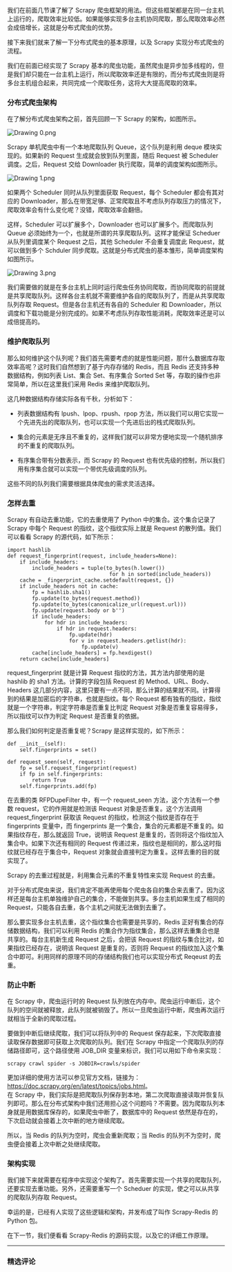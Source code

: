 <p data-nodeid="77766">我们在前面几节课了解了 Scrapy 爬虫框架的用法。但这些框架都是在同一台主机上运行的，爬取效率比较低。如果能够实现多台主机协同爬取，那么爬取效率必然会成倍增长，这就是分布式爬虫的优势。</p>



<p data-nodeid="77424">接下来我们就来了解一下分布式爬虫的基本原理，以及 Scrapy 实现分布式爬虫的流程。</p>
<p data-nodeid="77425">我们在前面已经实现了 Scrapy 基本的爬虫功能，虽然爬虫是异步加多线程的，但是我们却只能在一台主机上运行，所以爬取效率还是有限的，而分布式爬虫则是将多台主机组合起来，共同完成一个爬取任务，这将大大提高爬取的效率。</p>
<h3 data-nodeid="77426">分布式爬虫架构</h3>
<p data-nodeid="78204">在了解分布式爬虫架构之前，首先回顾一下 Scrapy 的架构，如图所示。</p>
<p data-nodeid="78205" class=""><img src="https://s0.lgstatic.com/i/image/M00/36/9E/CgqCHl8X3v-ALLasAAJygBiwVD4562.png" alt="Drawing 0.png" data-nodeid="78209"></p>


<p data-nodeid="78634">Scrapy 单机爬虫中有一个本地爬取队列 Queue，这个队列是利用 deque 模块实现的。如果新的 Request 生成就会放到队列里面，随后 Request 被 Scheduler 调度。之后，Request 交给 Downloader 执行爬取，简单的调度架构如图所示。</p>
<p data-nodeid="78635" class=""><img src="https://s0.lgstatic.com/i/image/M00/36/93/Ciqc1F8X3wqASz4bAAAu4I6VU_g788.png" alt="Drawing 1.png" data-nodeid="78639"></p>




<p data-nodeid="77433">如果两个 Scheduler 同时从队列里面获取 Request，每个 Scheduler 都会有其对应的 Downloader，那么在带宽足够、正常爬取且不考虑队列存取压力的情况下，爬取效率会有什么变化呢？没错，爬取效率会翻倍。</p>
<p data-nodeid="79040">这样，Scheduler 可以扩展多个，Downloader 也可以扩展多个。而爬取队列 Queue 必须始终为一个，也就是所谓的共享爬取队列。这样才能保证 Scheduer 从队列里调度某个 Request 之后，其他 Scheduler 不会重复调度此 Request，就可以做到多个 Schduler 同步爬取。这就是分布式爬虫的基本雏形，简单调度架构如图所示。</p>
<p data-nodeid="79041" class=""><img src="https://s0.lgstatic.com/i/image/M00/36/9E/CgqCHl8X3xOAIuL2AABY71AHaqQ611.png" alt="Drawing 3.png" data-nodeid="79045"></p>




<p data-nodeid="77438">我们需要做的就是在多台主机上同时运行爬虫任务协同爬取，而协同爬取的前提就是共享爬取队列。这样各台主机就不需要维护各自的爬取队列了，而是从共享爬取队列存取 Request。但是各台主机还有各自的 Scheduler 和 Downloader，所以调度和下载功能是分别完成的。如果不考虑队列存取性能消耗，爬取效率还是可以成倍提高的。</p>
<h3 data-nodeid="77439">维护爬取队列</h3>
<p data-nodeid="77440">那么如何维护这个队列呢？我们首先需要考虑的就是性能问题，那什么数据库存取效率高呢？这时我们自然想到了基于内存存储的 Redis，而且 Redis 还支持多种数据结构，例如列表 List、集合 Set、有序集合 Sorted Set 等，存取的操作也非常简单，所以在这里我们采用 Redis 来维护爬取队列。</p>
<p data-nodeid="77441">这几种数据结构存储实际各有千秋，分析如下：</p>
<ul data-nodeid="77442">
<li data-nodeid="77443">
<p data-nodeid="77444">列表数据结构有 lpush、lpop、rpush、rpop 方法，所以我们可以用它实现一个先进先出的爬取队列，也可以实现一个先进后出的栈式爬取队列。</p>
</li>
<li data-nodeid="77445">
<p data-nodeid="77446">集合的元素是无序且不重复的，这样我们就可以非常方便地实现一个随机排序的不重复的爬取队列。</p>
</li>
<li data-nodeid="77447">
<p data-nodeid="77448">有序集合带有分数表示，而 Scrapy 的 Request 也有优先级的控制，所以我们用有序集合就可以实现一个带优先级调度的队列。</p>
</li>
</ul>
<p data-nodeid="77449">这些不同的队列我们需要根据具体爬虫的需求灵活选择。</p>
<h3 data-nodeid="77450">怎样去重</h3>
<p data-nodeid="77451">Scrapy 有自动去重功能，它的去重使用了 Python 中的集合。这个集合记录了 Scrapy 中每个 Request 的指纹，这个指纹实际上就是 Request 的散列值。我们可以看看 Scrapy 的源代码，如下所示：</p>
<pre class="lang-java" data-nodeid="79344"><code data-language="java"><span class="hljs-function"><span class="hljs-keyword">import</span> hashlib
def <span class="hljs-title">request_fingerprint</span><span class="hljs-params">(request, include_headers=None)</span>:
 &nbsp; &nbsp;<span class="hljs-keyword">if</span> include_headers:
 &nbsp; &nbsp; &nbsp; &nbsp;include_headers </span>= tuple(to_bytes(h.lower())
 &nbsp; &nbsp; &nbsp; &nbsp; &nbsp; &nbsp; &nbsp; &nbsp; &nbsp; &nbsp; &nbsp; &nbsp; &nbsp; &nbsp; &nbsp; &nbsp; <span class="hljs-function"><span class="hljs-keyword">for</span> h in <span class="hljs-title">sorted</span><span class="hljs-params">(include_headers)</span>)
 &nbsp; &nbsp;cache </span>= _fingerprint_cache.setdefault(request, {})
 &nbsp; &nbsp;<span class="hljs-keyword">if</span> include_headers not in cache:
 &nbsp; &nbsp; &nbsp; &nbsp;fp = hashlib.sha1()
 &nbsp; &nbsp; &nbsp; &nbsp;fp.update(to_bytes(request.method))
 &nbsp; &nbsp; &nbsp; &nbsp;fp.update(to_bytes(canonicalize_url(request.url)))
 &nbsp; &nbsp; &nbsp; &nbsp;fp.update(request.body or b<span class="hljs-string">''</span>)
 &nbsp; &nbsp; &nbsp; &nbsp;<span class="hljs-keyword">if</span> include_headers:
 &nbsp; &nbsp; &nbsp; &nbsp; &nbsp; &nbsp;<span class="hljs-keyword">for</span> hdr in include_headers:
 &nbsp; &nbsp; &nbsp; &nbsp; &nbsp; &nbsp; &nbsp; &nbsp;<span class="hljs-keyword">if</span> hdr in request.headers:
 &nbsp; &nbsp; &nbsp; &nbsp; &nbsp; &nbsp; &nbsp; &nbsp; &nbsp; &nbsp;fp.update(hdr)
 &nbsp; &nbsp; &nbsp; &nbsp; &nbsp; &nbsp; &nbsp; &nbsp; &nbsp; &nbsp;<span class="hljs-keyword">for</span> v in request.headers.getlist(hdr):
 &nbsp; &nbsp; &nbsp; &nbsp; &nbsp; &nbsp; &nbsp; &nbsp; &nbsp; &nbsp; &nbsp; &nbsp;fp.update(v)
 &nbsp; &nbsp; &nbsp; &nbsp;cache[include_headers] = fp.hexdigest()
 &nbsp; &nbsp;<span class="hljs-keyword">return</span> cache[include_headers]
</code></pre>


<p data-nodeid="79543">request_fingerprint 就是计算 Request 指纹的方法，其方法内部使用的是 hashlib 的 sha1 方法。计算的字段包括 Request 的 Method、URL、Body、Headers 这几部分内容，这里只要有一点不同，那么计算的结果就不同。计算得到的结果是加密后的字符串，也就是指纹。每个 Request 都有独有的指纹，指纹就是一个字符串，判定字符串是否重复比判定 Request 对象是否重复容易得多，所以指纹可以作为判定 Request 是否重复的依据。</p>
<p data-nodeid="79544">那么我们如何判定是否重复呢？Scrapy 是这样实现的，如下所示：</p>

<pre class="lang-java" data-nodeid="79747"><code data-language="java"><span class="hljs-function">def <span class="hljs-title">__init__</span><span class="hljs-params">(self)</span>:
 &nbsp; &nbsp;self.fingerprints </span>= set()
 &nbsp; &nbsp;
<span class="hljs-function">def <span class="hljs-title">request_seen</span><span class="hljs-params">(self, request)</span>:
 &nbsp; &nbsp;fp </span>= self.request_fingerprint(request)
 &nbsp; &nbsp;<span class="hljs-keyword">if</span> fp in self.fingerprints:
 &nbsp; &nbsp; &nbsp; &nbsp;<span class="hljs-keyword">return</span> True
 &nbsp; &nbsp;self.fingerprints.add(fp)
</code></pre>

<p data-nodeid="79946">在去重的类 RFPDupeFilter 中，有一个 request_seen 方法，这个方法有一个参数 request，它的作用就是检测该 Request 对象是否重复。这个方法调用 request_fingerprint 获取该 Request 的指纹，检测这个指纹是否存在于 fingerprints 变量中，而 fingerprints 是一个集合，集合的元素都是不重复的。如果指纹存在，那么就返回 True，说明该 Request 是重复的，否则将这个指纹加入集合中。如果下次还有相同的 Request 传递过来，指纹也是相同的，那么这时指纹就已经存在于集合中，Request 对象就会直接判定为重复。这样去重的目的就实现了。</p>
<p data-nodeid="79947">Scrapy 的去重过程就是，利用集合元素的不重复特性来实现 Request 的去重。</p>

<p data-nodeid="77456">对于分布式爬虫来说，我们肯定不能再使用每个爬虫各自的集合来去重了。因为这样还是每台主机单独维护自己的集合，不能做到共享。多台主机如果生成了相同的 Request，只能各自去重，各个主机之间就无法做到去重了。</p>
<p data-nodeid="77457">那么要实现多台主机去重，这个指纹集合也需要是共享的，Redis 正好有集合的存储数据结构，我们可以利用 Redis 的集合作为指纹集合，那么这样去重集合也是共享的。每台主机新生成 Request 之后，会把该 Request 的指纹与集合比对，如果指纹已经存在，说明该 Request 是重复的，否则将 Request 的指纹加入这个集合中即可。利用同样的原理不同的存储结构我们也可以实现分布式 Reqeust 的去重。</p>
<h3 data-nodeid="77458">防止中断</h3>
<p data-nodeid="77459">在 Scrapy 中，爬虫运行时的 Request 队列放在内存中。爬虫运行中断后，这个队列的空间就被释放，此队列就被销毁了。所以一旦爬虫运行中断，爬虫再次运行就相当于全新的爬取过程。</p>
<p data-nodeid="77460">要做到中断后继续爬取，我们可以将队列中的 Request 保存起来，下次爬取直接读取保存数据即可获取上次爬取的队列。我们在 Scrapy 中指定一个爬取队列的存储路径即可，这个路径使用 JOB_DIR 变量来标识，我们可以用如下命令来实现：</p>
<pre class="lang-java" data-nodeid="80152"><code data-language="java">scrapy crawl spider -s JOBDIR=crawls/spider
</code></pre>

<p data-nodeid="77462">更加详细的使用方法可以参见官方文档，链接为：<a href="https://doc.scrapy.org/en/latest/topics/jobs.html" data-nodeid="77527">https://doc.scrapy.org/en/latest/topics/jobs.html</a>。<br>
在 Scrapy 中，我们实际是把爬取队列保存到本地，第二次爬取直接读取并恢复队列即可。那么在分布式架构中我们还用担心这个问题吗？不需要。因为爬取队列本身就是用数据库保存的，如果爬虫中断了，数据库中的 Request 依然是存在的，下次启动就会接着上次中断的地方继续爬取。</p>
<p data-nodeid="77463">所以，当 Redis 的队列为空时，爬虫会重新爬取；当 Redis 的队列不为空时，爬虫便会接着上次中断之处继续爬取。</p>
<h3 data-nodeid="77464">架构实现</h3>
<p data-nodeid="77465">我们接下来就需要在程序中实现这个架构了。首先需要实现一个共享的爬取队列，还要实现去重功能。另外，还需要重写一个 Scheduer 的实现，使之可以从共享的爬取队列存取 Request。</p>
<p data-nodeid="77466">幸运的是，已经有人实现了这些逻辑和架构，并发布成了叫作 Scrapy-Redis 的 Python 包。</p>
<p data-nodeid="77467" class="">在下一节，我们便看看 Scrapy-Redis 的源码实现，以及它的详细工作原理。</p>

---

### 精选评论


